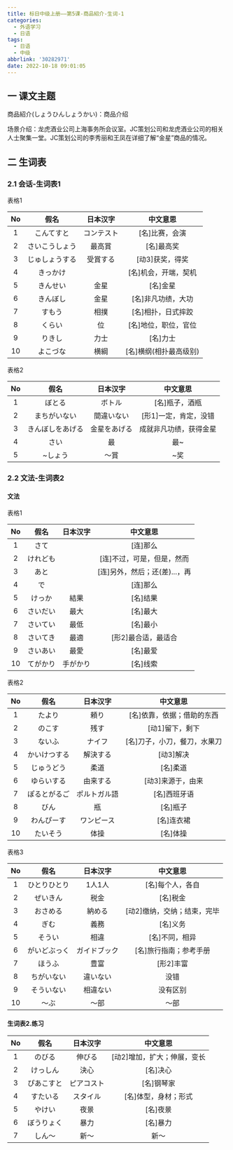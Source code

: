 ```yaml
---
title: 标日中级上册——第5课-商品紹介-生词-1
categories:
  - 外语学习
  - 日语
tags:
  - 日语
  - 中级
abbrlink: '30282971'
date: 2022-10-18 09:01:05
---
```

## 一 课文主题

商品紹介(しょうひんしょうかい)：商品介绍

场景介绍：龙虎酒业公司上海事务所会议室。JC策划公司和龙虎酒业公司的相关人士聚集一堂。JC策划公司的李秀丽和王凤在详细了解“金星”商品的情况。

<!--more-->

## 二 生词表

### 2.1 会话-生词表1

表格1

|  No  |      假名      |  日本汉字  |        中文意思        |
| :--: | :------------: | :--------: | :--------------------: |
|  1   |   こんてすと   | コンテスト |     [名]比赛，会演     |
|  2   | さいこうしょう |   最高賞   |       [名]最高奖       |
|  3   | じゅしょうする |  受賞する  |    [动3]获奖，得奖     |
|  4   |    きっかけ    |            |  [名]机会，开端，契机  |
|  5   |    きんせい    |    金星    |        [名]金星        |
|  6   |    きんぼし    |    金星    |   [名]非凡功绩，大功   |
|  7   |     すもう     |    相撲    |   [名]相扑，日式摔跤   |
|  8   |     くらい     |     位     |  [名]地位，职位，官位  |
|  9   |     りきし     |    力士    |        [名]力士        |
|  10  |    よこづな    |    横綱    | [名]横纲(相扑最高级别) |

表格2

|  No  |       假名       |   日本汉字   |        中文意思        |
| :--: | :--------------: | :----------: | :--------------------: |
|  1   |      ぼとる      |    ボトル    |     [名]瓶子，酒瓶     |
|  2   |   まちがいない   |  間違いない  | [形1]一定，肯定，没错  |
|  3   | きんぼしをあげる | 金星をあげる | 成就非凡功绩，获得金星 |
|  4   |       さい       |      最      |          最~           |
|  5   |     ~しょう      |     ～賞     |          ~奖           |

### 2.2 文法-生词表2

#### 文法

表格1

|  No  |   假名   | 日本汉字 |           中文意思            |
| :--: | :------: | :------: | :---------------------------: |
|  1   |   さて   |          |           [连]那么            |
|  2   | けれども |          |  [连]不过，可是，但是，然而   |
|  3   |   あと   |          | [连]另外，然后；还(差)...，再 |
|  4   |    で    |          |           [连]那么            |
|  5   |  けっか  |   結果   |           [名]结果            |
|  6   | さいだい |   最大   |           [名]最大            |
|  7   | さいてい |   最低   |           [名]最小            |
|  8   | さいてき |   最適   |      [形2]最合适，最适合      |
|  9   | さいあい |   最愛   |           [名]最爱            |
|  10  | てがかり | 手がかり |           [名]线索            |

表格2

|  No  |     假名     |   日本汉字   |           中文意思           |
| :--: | :----------: | :----------: | :--------------------------: |
|  1   |    たより    |     頼り     |  [名]依靠，依据；借助的东西  |
|  2   |    のこす    |     残す     |       [动1]留下，剩下        |
|  3   |    ないふ    |    ナイフ    | [名]刀子，小刀，餐刀，水果刀 |
|  4   | かいけつする |   解決する   |          [动3]解决           |
|  5   |  じゅうどう  |     柔道     |           [名]柔道           |
|  6   |  ゆらいする  |   由来する   |      [动3]来源于，由来       |
|  7   | ぽるとがるご | ポルトガル語 |         [名]西班牙语         |
|  8   |     びん     |      瓶      |           [名]瓶子           |
|  9   |  わんぴーす  |  ワンピース  |          [名]连衣裙          |
|  10  |   たいそう   |     体操     |           [名]体操           |

表格3

|  No  |     假名     |   日本汉字   |          中文意思           |
| :--: | :----------: | :----------: | :-------------------------: |
|  1   | ひとりひとり |    1人1人    |      [名]每个人，各自       |
|  2   |   ぜいきん   |     税金     |          [名]税金           |
|  3   |   おさめる   |    納める    | [动2]缴纳，交纳；结束，完毕 |
|  4   |     ぎむ     |     義務     |          [名]义务           |
|  5   |    そうい    |     相違     |       [名]不同，相异        |
|  6   | がいどぶっく | ガイドブック |   [名]旅行指南；参考手册    |
|  7   |    ほうふ    |     豊富     |          [形2]丰富          |
|  8   |  ちがいない  |   違いない   |            没错             |
|  9   |  そういない  |   相違ない   |          没有区别           |
|  10  |     ～ぶ     |     ～部     |            ～部             |

#### 生词表2.练习

|  No  |    假名    |  日本汉字  |          中文意思           |
| :--: | :--------: | :--------: | :-------------------------: |
|  1   |   のびる   |   伸びる   | [动2]增加，扩大；伸展，变长 |
|  2   |  けっしん  |    決心    |          [名]决心           |
|  3   | ぴあこすと | ピアコスト |         [名]钢琴家          |
|  4   |  すたいる  |  スタイル  |    [名]体型，身材；形式     |
|  5   |   やけい   |    夜景    |          [名]夜景           |
|  6   | ぼうりょく |    暴力    |          [名]暴力           |
|  7   |   しん～   |    新～    |            新～             |

